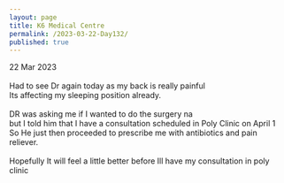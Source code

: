 ```yaml
---
layout: page
title: K6 Medical Centre
permalink: /2023-03-22-Day132/
published: true
---
```

22 Mar 2023
<br>
<br>
Had to see Dr again today as my back is really painful
<br>
Its affecting my sleeping position already.
<br>
<br>
DR was asking me if I wanted to do the surgery na 
<br>
but I told him that I have a consultation scheduled in Poly Clinic on April 1
<br>
So He just then proceeded to prescribe me with antibiotics and pain reliever.
<br>
<br>
Hopefully It will feel a little better before Ill have my consultation in poly clinic


